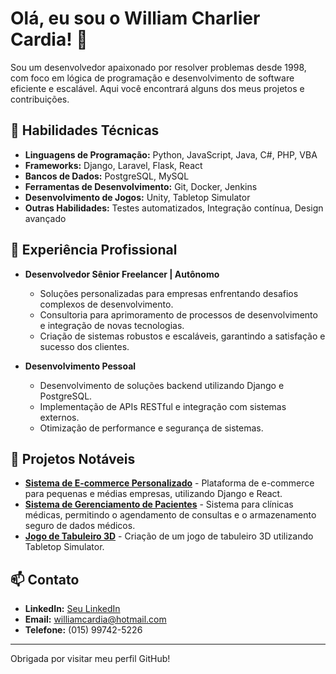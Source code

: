# Olá, eu sou o William Charlier Cardia! 👋

Sou um desenvolvedor apaixonado por resolver problemas desde 1998, com foco em lógica de programação e desenvolvimento de software eficiente e escalável. Aqui você encontrará alguns dos meus projetos e contribuições.

## 🔧 Habilidades Técnicas

- **Linguagens de Programação:** Python, JavaScript, Java, C#, PHP, VBA
- **Frameworks:** Django, Laravel, Flask, React
- **Bancos de Dados:** PostgreSQL, MySQL
- **Ferramentas de Desenvolvimento:** Git, Docker, Jenkins
- **Desenvolvimento de Jogos:** Unity, Tabletop Simulator
- **Outras Habilidades:** Testes automatizados, Integração contínua, Design avançado

## 💼 Experiência Profissional

- **Desenvolvedor Sênior Freelancer | Autônomo**
  - Soluções personalizadas para empresas enfrentando desafios complexos de desenvolvimento.
  - Consultoria para aprimoramento de processos de desenvolvimento e integração de novas tecnologias.
  - Criação de sistemas robustos e escaláveis, garantindo a satisfação e sucesso dos clientes.

- **Desenvolvimento Pessoal**
  - Desenvolvimento de soluções backend utilizando Django e PostgreSQL.
  - Implementação de APIs RESTful e integração com sistemas externos.
  - Otimização de performance e segurança de sistemas.

## 🌟 Projetos Notáveis

- **[Sistema de E-commerce Personalizado](#)** - Plataforma de e-commerce para pequenas e médias empresas, utilizando Django e React.
- **[Sistema de Gerenciamento de Pacientes](#)** - Sistema para clínicas médicas, permitindo o agendamento de consultas e o armazenamento seguro de dados médicos.
- **[Jogo de Tabuleiro 3D](#)** - Criação de um jogo de tabuleiro 3D utilizando Tabletop Simulator.

## 📫 Contato

- **LinkedIn:** [Seu LinkedIn](https://www.linkedin.com/in/seu-usuario)
- **Email:** williamcardia@hotmail.com
- **Telefone:** (015) 99742-5226

---

Obrigada por visitar meu perfil GitHub!
